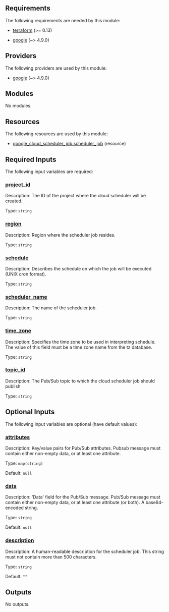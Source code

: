 <!-- BEGIN_TF_DOCS -->
## Requirements

The following requirements are needed by this module:

- <a name="requirement_terraform"></a> [terraform](#requirement\_terraform) (>= 0.13)

- <a name="requirement_google"></a> [google](#requirement\_google) (~> 4.9.0)

## Providers

The following providers are used by this module:

- <a name="provider_google"></a> [google](#provider\_google) (~> 4.9.0)

## Modules

No modules.

## Resources

The following resources are used by this module:

- [google_cloud_scheduler_job.scheduler_job](https://registry.terraform.io/providers/hashicorp/google/latest/docs/resources/cloud_scheduler_job) (resource)

## Required Inputs

The following input variables are required:

### <a name="input_project_id"></a> [project\_id](#input\_project\_id)

Description: The ID of the project where the cloud scheduler will be created.

Type: `string`

### <a name="input_region"></a> [region](#input\_region)

Description: Region where the scheduler job resides.

Type: `string`

### <a name="input_schedule"></a> [schedule](#input\_schedule)

Description: Describes the schedule on which the job will be executed (UNIX cron format).

Type: `string`

### <a name="input_scheduler_name"></a> [scheduler\_name](#input\_scheduler\_name)

Description: The name of the scheduler job.

Type: `string`

### <a name="input_time_zone"></a> [time\_zone](#input\_time\_zone)

Description: Specifies the time zone to be used in interpreting schedule. The value of this field must be a time zone name from the tz database.

Type: `string`

### <a name="input_topic_id"></a> [topic\_id](#input\_topic\_id)

Description: The Pub/Sub topic to which the cloud scheduler job should publish

Type: `string`

## Optional Inputs

The following input variables are optional (have default values):

### <a name="input_attributes"></a> [attributes](#input\_attributes)

Description: Key/value pairs for Pub/Sub attributes. Pubsub message must contain either non-empty data, or at least one attribute.

Type: `map(string)`

Default: `null`

### <a name="input_data"></a> [data](#input\_data)

Description: 'Data' field for the Pub/Sub message. Pub/Sub message must contain either non-empty data, or at least one attribute (or both). A base64-encoded string.

Type: `string`

Default: `null`

### <a name="input_description"></a> [description](#input\_description)

Description: A human-readable description for the scheduler job. This string must not contain more than 500 characters.

Type: `string`

Default: `""`

## Outputs

No outputs.
<!-- END_TF_DOCS -->
